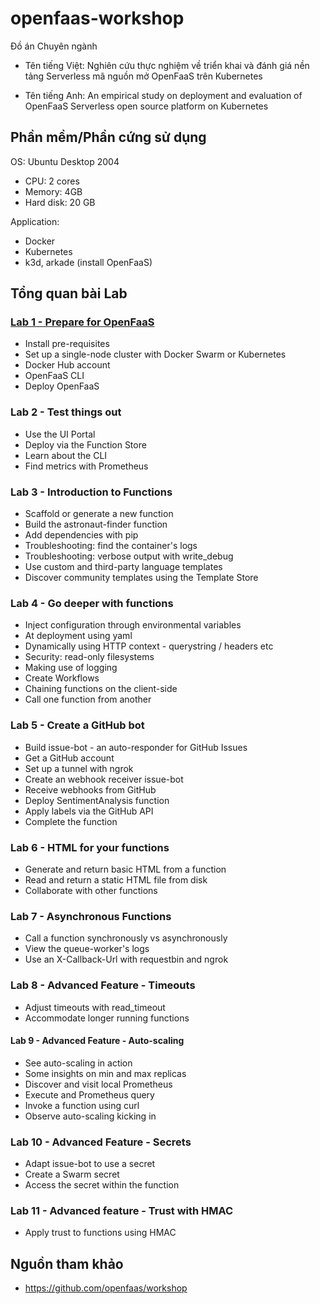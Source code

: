 # openfaas-workshop
Đồ án Chuyên ngành

- Tên tiếng Việt: Nghiên cứu thực nghiệm về triển khai và đánh giá nền tảng Serverless mã nguồn mở OpenFaaS trên Kubernetes

- Tên tiếng Anh: An empirical study on deployment and evaluation of OpenFaaS Serverless open source platform on Kubernetes

## Phần mềm/Phần cứng sử dụng

OS: Ubuntu Desktop 2004
- CPU: 2 cores
- Memory: 4GB
- Hard disk: 20 GB

Application:
- Docker
- Kubernetes
- k3d, arkade (install OpenFaaS)

## Tổng quan bài Lab

### [Lab 1 - Prepare for OpenFaaS](/Lab1)
- Install pre-requisites
- Set up a single-node cluster with Docker Swarm or Kubernetes
- Docker Hub account
- OpenFaaS CLI
- Deploy OpenFaaS

### Lab 2 - Test things out
- Use the UI Portal
- Deploy via the Function Store
- Learn about the CLI
- Find metrics with Prometheus

### Lab 3 - Introduction to Functions
- Scaffold or generate a new function
- Build the astronaut-finder function
- Add dependencies with pip
- Troubleshooting: find the container's logs
- Troubleshooting: verbose output with write_debug
- Use custom and third-party language templates
- Discover community templates using the Template Store

### Lab 4 - Go deeper with functions
- Inject configuration through environmental variables
- At deployment using yaml
- Dynamically using HTTP context - querystring / headers etc
- Security: read-only filesystems
- Making use of logging
- Create Workflows
- Chaining functions on the client-side
- Call one function from another

### Lab 5 - Create a GitHub bot
- Build issue-bot - an auto-responder for GitHub Issues
- Get a GitHub account
- Set up a tunnel with ngrok
- Create an webhook receiver issue-bot
- Receive webhooks from GitHub
- Deploy SentimentAnalysis function
- Apply labels via the GitHub API
- Complete the function

### Lab 6 - HTML for your functions
- Generate and return basic HTML from a function
- Read and return a static HTML file from disk
- Collaborate with other functions

### Lab 7 - Asynchronous Functions
- Call a function synchronously vs asynchronously
- View the queue-worker's logs
- Use an X-Callback-Url with requestbin and ngrok

### Lab 8 - Advanced Feature - Timeouts
- Adjust timeouts with read_timeout
- Accommodate longer running functions

#### Lab 9 - Advanced Feature - Auto-scaling
- See auto-scaling in action
- Some insights on min and max replicas
- Discover and visit local Prometheus
- Execute and Prometheus query
- Invoke a function using curl
- Observe auto-scaling kicking in

### Lab 10 - Advanced Feature - Secrets
- Adapt issue-bot to use a secret
- Create a Swarm secret
- Access the secret within the function

### Lab 11 - Advanced feature - Trust with HMAC
- Apply trust to functions using HMAC

## Nguồn tham khảo

- https://github.com/openfaas/workshop

